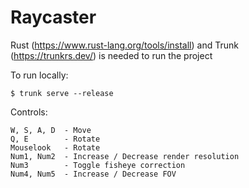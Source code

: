 # Raycaster

Rust (https://www.rust-lang.org/tools/install) and Trunk (https://trunkrs.dev/) is needed to run the project

To run locally:
```
$ trunk serve --release
```

Controls:
```
W, S, A, D  - Move
Q, E        - Rotate
Mouselook   - Rotate
Num1, Num2  - Increase / Decrease render resolution
Num3        - Toggle fisheye correction
Num4, Num5  - Increase / Decrease FOV
```
